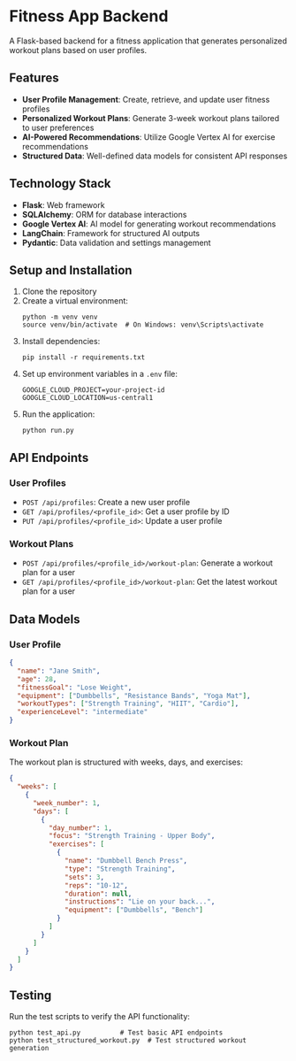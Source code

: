 # Fitness App Backend

A Flask-based backend for a fitness application that generates personalized workout plans based on user profiles.

## Features

- **User Profile Management**: Create, retrieve, and update user fitness profiles
- **Personalized Workout Plans**: Generate 3-week workout plans tailored to user preferences
- **AI-Powered Recommendations**: Utilize Google Vertex AI for exercise recommendations
- **Structured Data**: Well-defined data models for consistent API responses

## Technology Stack

- **Flask**: Web framework
- **SQLAlchemy**: ORM for database interactions
- **Google Vertex AI**: AI model for generating workout recommendations
- **LangChain**: Framework for structured AI outputs
- **Pydantic**: Data validation and settings management

## Setup and Installation

1. Clone the repository
2. Create a virtual environment:
   ```
   python -m venv venv
   source venv/bin/activate  # On Windows: venv\Scripts\activate
   ```
3. Install dependencies:
   ```
   pip install -r requirements.txt
   ```
4. Set up environment variables in a `.env` file:
   ```
   GOOGLE_CLOUD_PROJECT=your-project-id
   GOOGLE_CLOUD_LOCATION=us-central1
   ```
5. Run the application:
   ```
   python run.py
   ```

## API Endpoints

### User Profiles

- `POST /api/profiles`: Create a new user profile
- `GET /api/profiles/<profile_id>`: Get a user profile by ID
- `PUT /api/profiles/<profile_id>`: Update a user profile

### Workout Plans

- `POST /api/profiles/<profile_id>/workout-plan`: Generate a workout plan for a user
- `GET /api/profiles/<profile_id>/workout-plan`: Get the latest workout plan for a user

## Data Models

### User Profile

```json
{
  "name": "Jane Smith",
  "age": 28,
  "fitnessGoal": "Lose Weight",
  "equipment": ["Dumbbells", "Resistance Bands", "Yoga Mat"],
  "workoutTypes": ["Strength Training", "HIIT", "Cardio"],
  "experienceLevel": "intermediate"
}
```

### Workout Plan

The workout plan is structured with weeks, days, and exercises:

```json
{
  "weeks": [
    {
      "week_number": 1,
      "days": [
        {
          "day_number": 1,
          "focus": "Strength Training - Upper Body",
          "exercises": [
            {
              "name": "Dumbbell Bench Press",
              "type": "Strength Training",
              "sets": 3,
              "reps": "10-12",
              "duration": null,
              "instructions": "Lie on your back...",
              "equipment": ["Dumbbells", "Bench"]
            }
          ]
        }
      ]
    }
  ]
}
```

## Testing

Run the test scripts to verify the API functionality:

```
python test_api.py          # Test basic API endpoints
python test_structured_workout.py  # Test structured workout generation
```
